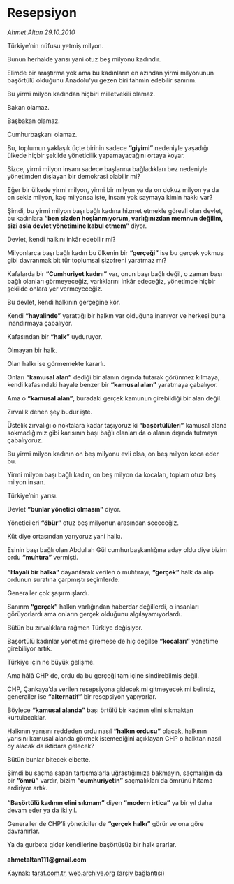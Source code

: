 # Resepsiyon

*Ahmet Altan 29.10.2010*

<div class="yazi"><p>Türkiye’nin nüfusu yetmiş milyon.</p>
<p>Bunun herhalde yarısı yani otuz beş milyonu kadındır.</p>
<p>Elimde bir araştırma yok ama bu kadınların en azından yirmi milyonunun başörtülü olduğunu Anadolu’yu gezen biri tahmin edebilir sanırım.</p>
<p>Bu yirmi milyon kadından hiçbiri milletvekili olamaz.</p>
<p>Bakan olamaz.</p>
<p>Başbakan olamaz.</p>
<p>Cumhurbaşkanı olamaz.</p>
<p>Bu, toplumun yaklaşık üçte birinin sadece <b>“giyimi”</b> nedeniyle yaşadığı ülkede hiçbir şekilde yöneticilik yapamayacağını ortaya koyar.</p>
<p>Sizce, yirmi milyon insanı sadece başlarına bağladıkları bez nedeniyle yönetimden dışlayan bir demokrasi olabilir mi?</p>
<p>Eğer bir ülkede yirmi milyon, yirmi bir milyon ya da on dokuz milyon ya da on sekiz milyon, kaç milyonsa işte, insanı yok saymaya kimin hakkı var?</p>
<p>Şimdi, bu yirmi milyon başı bağlı kadına hizmet etmekle görevli olan devlet, bu kadınlara <b>“ben sizden hoşlanmıyorum, varlığınızdan memnun değilim, sizi asla devlet yönetimine kabul etmem”</b> diyor.</p>
<p>Devlet, kendi halkını inkâr edebilir mi?</p>
<p>Milyonlarca başı bağlı kadın bu ülkenin bir <b>“gerçeği”</b> ise bu gerçek yokmuş gibi davranmak bit tür toplumsal şizofreni yaratmaz mı?</p>
<p>Kafalarda bir <b>“Cumhuriyet kadını”</b> var, onun başı bağlı değil, o zaman başı bağlı olanları görmeyeceğiz, varlıklarını inkâr edeceğiz, yönetimde hiçbir şekilde onlara yer vermeyeceğiz.</p>
<p>Bu devlet, kendi halkının gerçeğine kör.</p>
<p>Kendi <b>“hayalinde”</b> yarattığı bir halkın var olduğuna inanıyor ve herkesi buna inandırmaya çabalıyor.</p>
<p>Kafasından bir <b>“halk”</b> uyduruyor.</p>
<p>Olmayan bir halk.</p>
<p>Olan halkı ise görmemekte kararlı.</p>
<p>Onları <b>“kamusal alan”</b> dediği bir alanın dışında tutarak görünmez kılmaya, kendi kafasındaki hayale benzer bir <b>“kamusal alan”</b> yaratmaya çabalıyor.</p>
<p>Ama o <b>“kamusal alan”</b>, buradaki gerçek kamunun girebildiği bir alan değil.</p>
<p>Zırvalık denen şey budur işte.</p>
<p>Üstelik zırvalığı o noktalara kadar taşıyoruz ki <b>“başörtülüleri”</b> kamusal alana sokmadığımız gibi karısının başı bağlı olanları da o alanın dışında tutmaya çabalıyoruz.</p>
<p>Bu yirmi milyon kadının on beş milyonu evli olsa, on beş milyon koca eder bu.</p>
<p>Yirmi milyon başı bağlı kadın, on beş milyon da kocaları, toplam otuz beş milyon insan.</p>
<p>Türkiye’nin yarısı.</p>
<p>Devlet <b>“bunlar yönetici olmasın”</b> diyor.</p>
<p>Yöneticileri <b>“öbür”</b> otuz beş milyonun arasından seçeceğiz.</p>
<p>Küt diye ortasından yarıyoruz yani halkı.</p>
<p>Eşinin başı bağlı olan Abdullah Gül cumhurbaşkanlığına aday oldu diye bizim ordu <b>“muhtıra”</b> vermişti.<br/><br/><b>“Hayali bir halka”</b> dayanılarak verilen o muhtırayı, <b>“gerçek”</b> halk da alıp ordunun suratına çarpmıştı seçimlerde.</p>
<p>Generaller çok şaşırmışlardı.</p>
<p>Sanırım <b>“gerçek”</b> halkın varlığından haberdar değillerdi, o insanları görüyorlardı ama onların gerçek olduğunu algılayamıyorlardı.</p>
<p>Bütün bu zırvalıklara rağmen Türkiye değişiyor.</p>
<p>Başörtülü kadınlar yönetime giremese de hiç değilse <b>“kocaları”</b> yönetime girebiliyor artık.</p>
<p>Türkiye için ne büyük gelişme.</p>
<p>Ama hâlâ CHP de, ordu da bu gerçeği tam içine sindirebilmiş değil.</p>
<p>CHP, Çankaya’da verilen resepsiyona gidecek mi gitmeyecek mi belirsiz, generaller ise <b>“alternatif”</b> bir resepsiyon yapıyorlar.</p>
<p>Böylece <b>“kamusal alanda”</b> başı örtülü bir kadının elini sıkmaktan kurtulacaklar.</p>
<p>Halkının yarısını reddeden ordu nasıl <b>“halkın ordusu”</b> olacak, halkının yarısını kamusal alanda görmek istemediğini açıklayan CHP o halktan nasıl oy alacak da iktidara gelecek?</p>
<p>Bütün bunlar bitecek elbette.</p>
<p>Şimdi bu saçma sapan tartışmalarla uğraştığımıza bakmayın, saçmalığın da bir <b>“ömrü”</b> vardır, bizim <b>“cumhuriyetin”</b> saçmalıkları da ömrünü hitama erdiriyor artık.<br/><br/><b>“Başörtülü kadının elini sıkmam”</b> diyen <b>“modern irtica”</b> ya bir yıl daha devam eder ya da iki yıl.</p>
<p>Generaller de CHP’li yöneticiler de <b>“gerçek halkı”</b> görür ve ona göre davranırlar.</p>
<p>Ya da gurbete gider kendilerine başörtüsüz bir halk ararlar.<br/><br/><b>ahmetaltan111@gmail.com</b></p></div>

Kaynak: [taraf.com.tr](http://www.taraf.com.tr:80/ahmet-altan/makale-resepsiyon.htm), [web.archive.org (arşiv bağlantısı)](http://web.archive.org/web/20101031170301/http://www.taraf.com.tr:80/ahmet-altan/makale-resepsiyon.htm)

